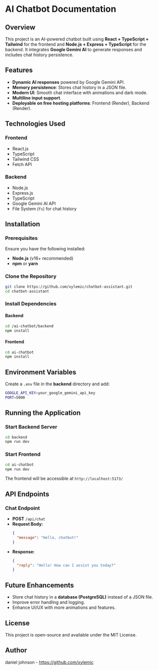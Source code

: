 # AI Chatbot Documentation

## Overview
This project is an AI-powered chatbot built using **React + TypeScript + Tailwind** for the frontend and **Node.js + Express + TypeScript** for the backend. It integrates **Google Gemini AI** to generate responses and includes chat history persistence.

## Features
- **Dynamic AI responses** powered by Google Gemini API.
- **Memory persistence**: Stores chat history in a JSON file.
- **Modern UI**: Smooth chat interface with animations and dark mode.
- **Multiline input support**.
- **Deployable on free hosting platforms**: Frontend (Render), Backend (Render).

## Technologies Used
### Frontend
- React.js
- TypeScript
- Tailwind CSS
- Fetch API

### Backend
- Node.js
- Express.js
- TypeScript
- Google Gemini AI API
- File System (`fs`) for chat history

## Installation

### Prerequisites
Ensure you have the following installed:
- **Node.js** (v16+ recommended)
- **npm** or **yarn**

### Clone the Repository
```sh
git clone https://github.com/xylemic/chatbot-assistant.git
cd chatbot-assistant
```

### Install Dependencies
#### Backend
```sh
cd /ai-chatbot/backend
npm install
```
#### Frontend
```sh
cd ai-chatbot
npm install
```

## Environment Variables
Create a `.env` file in the **backend** directory and add:
```sh
GOOGLE_API_KEY=your_google_gemini_api_key
PORT=5000
```

## Running the Application
### Start Backend Server
```sh
cd backend
npm run dev
```

### Start Frontend
```sh
cd ai-chatbot
npm run dev
```

The frontend will be accessible at `http://localhost:5173/`

## API Endpoints
### Chat Endpoint
- **POST** `/api/chat`
- **Request Body:**
  ```json
  {
    "message": "Hello, chatbot!"
  }
  ```
- **Response:**
  ```json
  {
    "reply": "Hello! How can I assist you today?"
  }
  ```

## Future Enhancements
- Store chat history in a **database (PostgreSQL)** instead of a JSON file.
- Improve error handling and logging.
- Enhance UI/UX with more animations and features.

## License
This project is open-source and available under the MIT License.

## Author
daniel johnson - https://github.com/xylemic
